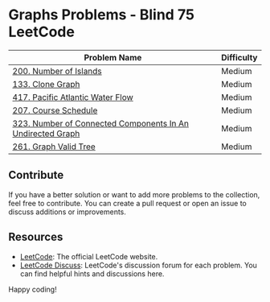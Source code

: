 # Graphs Problems - Blind 75 LeetCode


| Problem Name                                    | Difficulty |
| ----------------------------------------------- | ---------- |
| [200. Number of Islands](https://leetcode.com/problems/number-of-islands/)                           | Medium     |
| [133. Clone Graph](https://leetcode.com/problems/clone-graph/)                                       | Medium     |
| [417. Pacific Atlantic Water Flow](https://leetcode.com/problems/pacific-atlantic-water-flow/)       | Medium     |
| [207. Course Schedule](https://leetcode.com/problems/course-schedule/)                                 | Medium     |
| [323. Number of Connected Components In An Undirected Graph](https://leetcode.com/problems/number-of-connected-components-in-an-undirected-graph/) | Medium |
| [261. Graph Valid Tree](https://leetcode.com/problems/graph-valid-tree/)                               | Medium     |


## Contribute

If you have a better solution or want to add more problems to the collection, feel free to contribute. You can create a pull request or open an issue to discuss additions or improvements.

## Resources

- [LeetCode](https://leetcode.com/): The official LeetCode website.
- [LeetCode Discuss](https://leetcode.com/discuss/): LeetCode's discussion forum for each problem. You can find helpful hints and discussions here.

Happy coding!
